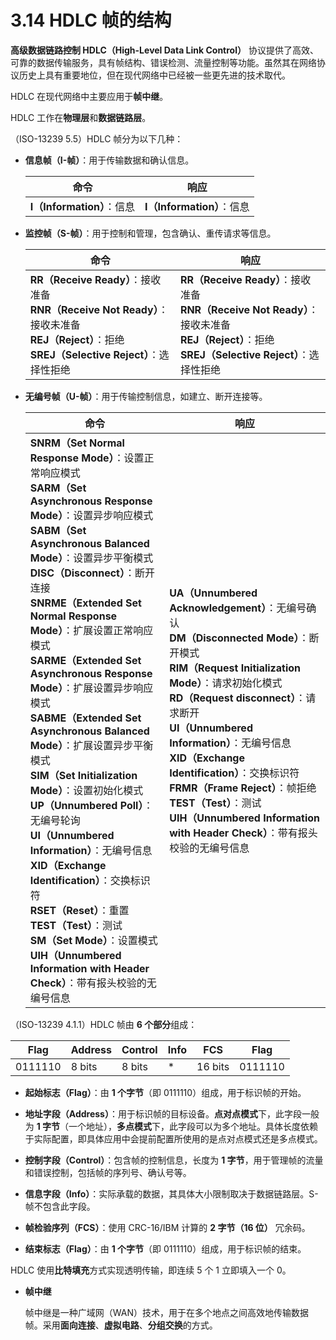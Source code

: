# 3.14 HDLC 帧的结构

**高级数据链路控制 HDLC（High-Level Data Link Control）** 协议提供了高效、可靠的数据传输服务，具有帧结构、错误检测、流量控制等功能。虽然其在网络协议历史上具有重要地位，但在现代网络中已经被一些更先进的技术取代。

HDLC 在现代网络中主要应用于**帧中继**。

HDLC 工作在**物理层**和**数据链路层**。

（ISO-13239 5.5）HDLC 帧分为以下几种：

+ **信息帧（I-帧）**：用于传输数据和确认信息。

  | 命令                    | 响应                    |
    |-----------------------|-----------------------|
  | **I（Information）**：信息 | **I（Information）**：信息 |

+ **监控帧（S-帧）**：用于控制和管理，包含确认、重传请求等信息。

  | 命令                                                                                                                              | 响应                                                                                                                              |
    |---------------------------------------------------------------------------------------------------------------------------------|---------------------------------------------------------------------------------------------------------------------------------|
  | **RR（Receive Ready）**：接收准备<br />**RNR（Receive Not  Ready）**：接收未准备<br />**REJ（Reject）**：拒绝<br />**SREJ（Selective Reject）**：选择性拒绝 | **RR（Receive Ready）**：接收准备<br />**RNR（Receive Not  Ready）**：接收未准备<br />**REJ（Reject）**：拒绝<br />**SREJ（Selective Reject）**：选择性拒绝 |

+ **无编号帧（U-帧）**：用于传输控制信息，如建立、断开连接等。

  | 命令                                                                                                                                                                                                                                                                                                                                                                                                                                                                                                                                                                                                                                                                                                               | 响应                                                                                                                                                                                                                                                                                                                                                                                   |
    |------------------------------------------------------------------------------------------------------------------------------------------------------------------------------------------------------------------------------------------------------------------------------------------------------------------------------------------------------------------------------------------------------------------------------------------------------------------------------------------------------------------------------------------------------------------------------------------------------------------------------------------------------------------------------------------------------------------|--------------------------------------------------------------------------------------------------------------------------------------------------------------------------------------------------------------------------------------------------------------------------------------------------------------------------------------------------------------------------------------|
  | **SNRM（Set Normal Response Mode）**：设置正常响应模式<br />**SARM（Set Asynchronous Response Mode）**：设置异步响应模式<br />**SABM（Set Asynchronous Balanced Mode）**：设置异步平衡模式<br />**DISC（Disconnect）**：断开连接<br />**SNRME（Extended Set Normal Response Mode）**：扩展设置正常响应模式<br />**SARME（Extended Set Asynchronous Response Mode）**：扩展设置异步响应模式<br />**SABME（Extended Set Asynchronous Balanced Mode）**：扩展设置异步平衡模式<br />**SIM（Set Initialization Mode）**：设置初始化模式<br />**UP（Unnumbered Poll）**：无编号轮询<br />**UI（Unnumbered Information）**：无编号信息<br />**XID（Exchange Identification）**：交换标识符<br />**RSET（Reset）**：重置<br />**TEST（Test）**：测试<br />**SM（Set Mode）**：设置模式<br />**UIH（Unnumbered Information with Header Check）**：带有报头校验的无编号信息 | **UA（Unnumbered Acknowledgement）**：无编号确认<br />**DM（Disconnected Mode）**：断开模式<br />**RIM（Request Initialization Mode）**：请求初始化模式<br />**RD（Request disconnect）**：请求断开<br />**UI（Unnumbered Information）**：无编号信息<br />**XID（Exchange Identification）**：交换标识符<br />**FRMR（Frame Reject）**：帧拒绝<br />**TEST（Test）**：测试<br />**UIH（Unnumbered Information with Header Check）**：带有报头校验的无编号信息 |


（ISO-13239 4.1.1）HDLC 帧由 **6 个部分**组成：

| Flag    | Address | Control | Info | FCS     | Flag    |
|---------|---------|---------|------|---------|---------|
| 0111110 | 8 bits  | 8 bits  | *    | 16 bits | 0111110 |

+ **起始标志（Flag）**：由 **1 个字节**（即 0111110）组成，用于标识帧的开始。
+ **地址字段（Address）**：用于标识帧的目标设备。**点对点模式**下，此字段一般为 **1 字节**（一个地址），**多点模式**下，此字段可以为多个地址。具体长度依赖于实际配置，即具体应用中会提前配置所使用的是点对点模式还是多点模式。
+ **控制字段（Control）**：包含帧的控制信息，长度为 **1 字节**，用于管理帧的流量和错误控制，包括帧的序列号、确认号等。

+ **信息字段（Info）**：实际承载的数据，其具体大小限制取决于数据链路层。S-帧不包含此字段。

+ **帧检验序列（FCS）**：使用 CRC-16/IBM 计算的 **2 字节（16 位）** 冗余码。

+ **结束标志（Flag）**：由 **1 个字节**（即 0111110）组成，用于标识帧的结束。

HDLC 使用**比特填充**方式实现透明传输，即连续 5 个 1 立即填入一个 0。

+ **帧中继**

  帧中继是一种广域网（WAN）技术，用于在多个地点之间高效地传输数据帧。采用**面向连接**、**虚拟电路**、**分组交换**的方式。